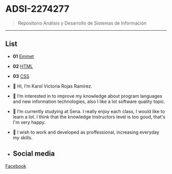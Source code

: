 # ADSI-2274277

> Repositorio Análisis y Desarrollo de Sistemas de Información
---
## List

- **01** [Emmet](01-Emmet/)
- **02** [HTML](02-HTML/)
- **03** [CSS](01-CSS/)

- 👋 Hi, I’m Karol Victoria Rojas Ramírez.
- 👀 I’m interested in to improve my knowledge about program languages and new information technologies, also I like a lot software quality topic.
- 🌱 I’m currently studying at Sena. I really enjoy each class, I would like to learn a lot. I think that the knowledge Instructors level is too good, that's I'm very happy. 
- 💞️ I wish to work and developed as proffessional, increasing everyday my skills.
- ## Social media
[Facebook](https://www.facebook.com/karito.rojas.520/)

